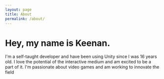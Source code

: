 ```yaml
---
layout: page
title: About
permalink: /about/
---
```


# Hey, my name is Keenan. 

I'm a self-taught developer and have been using Unity since I was 16 years old. I love the potential of the interactive medium and am excited to be a part of it. I'm passionate about video games and am working to innovate
the field
